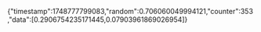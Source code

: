 {"timestamp":1748777799083,"random":0.706060049994121,"counter":353,"data":[0.2906754235171445,0.07903961869026954]}
